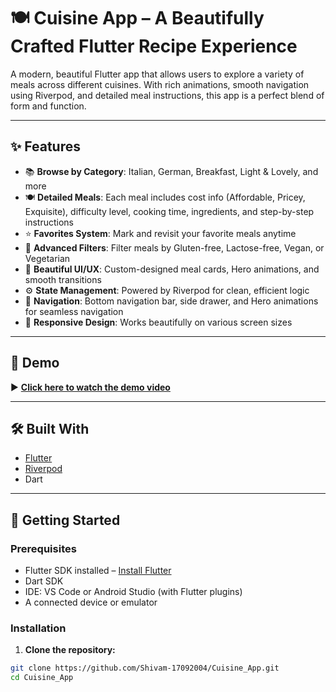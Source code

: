 # 🍽️ Cuisine App – A Beautifully Crafted Flutter Recipe Experience

A modern, beautiful Flutter app that allows users to explore a variety of meals across different cuisines. With rich animations, smooth navigation using Riverpod, and detailed meal instructions, this app is a perfect blend of form and function.

---

## ✨ Features

- 📚 **Browse by Category**: Italian, German, Breakfast, Light & Lovely, and more
- 🍽️ **Detailed Meals**: Each meal includes cost info (Affordable, Pricey, Exquisite), difficulty level, cooking time, ingredients, and step-by-step instructions
- ⭐ **Favorites System**: Mark and revisit your favorite meals anytime
- 🧪 **Advanced Filters**: Filter meals by Gluten-free, Lactose-free, Vegan, or Vegetarian
- 🎨 **Beautiful UI/UX**: Custom-designed meal cards, Hero animations, and smooth transitions
- ⚙️ **State Management**: Powered by Riverpod for clean, efficient logic
- 🧭 **Navigation**: Bottom navigation bar, side drawer, and Hero animations for seamless navigation
- 📱 **Responsive Design**: Works beautifully on various screen sizes

---

## 🎥 Demo

▶️ **[Click here to watch the demo video](https://github.com/Shivam-17092004/Cuisine_App/blob/main/showcase/demo_video.mp4)**

---

## 🛠️ Built With

- [Flutter](https://flutter.dev/)
- [Riverpod](https://riverpod.dev/)
- Dart

---

## 🚀 Getting Started

### Prerequisites

- Flutter SDK installed – [Install Flutter](https://flutter.dev/docs/get-started/install)
- Dart SDK
- IDE: VS Code or Android Studio (with Flutter plugins)
- A connected device or emulator

### Installation

1. **Clone the repository:**

```bash
git clone https://github.com/Shivam-17092004/Cuisine_App.git
cd Cuisine_App
